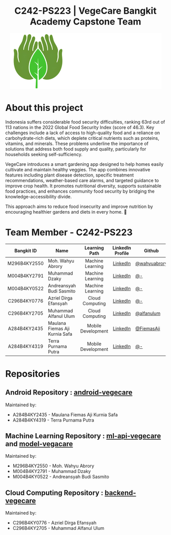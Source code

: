 <div align="center">
  <h1>C242-PS223 | VegeCare Bangkit Academy Capstone Team</h1>
  <img src="https://github.com/Bangkit-Capstone-2024-C242-PS223/.github/blob/ece1f999c7f1c36f0982bb255347d2692b634736/assets/logo.png" alt="Logo VegeCare">
</div>

# About this project
Indonesia suffers considerable food security difficulties, ranking 63rd out of 113 nations in the 2022 Global Food Security Index (score of 46.3). Key challenges include a lack of access to high-quality food and a reliance on carbohydrate-rich diets, which deplete critical nutrients such as proteins, vitamins, and minerals. These problems underline the importance of solutions that address both food supply and quality, particularly for households seeking self-sufficiency.

VegeCare introduces a smart gardening app designed to help homes easily cultivate and maintain healthy veggies. The app combines innovative features including plant disease detection, specific treatment recommendations, weather-based care alarms, and targeted guidance to improve crop health. It promotes nutritional diversity, supports sustainable food practices, and enhances community food security by bridging the knowledge-accessibility divide.

This approach aims to reduce food insecurity and improve nutrition by encouraging healthier gardens and diets in every home. 🌱

# Team Member - C242-PS223
<div align="center">
  
| Bangkit ID       |           Name            |   Learning Path    | LinkedIn Profile | Github | Status |
|:----------------:|---------------------------|:------------------:|:-----------------------------------------:|-------------------------------------------------------------------|:---------------------------------|
| M296B4KY2550     | Moh. Wahyu Abrory               | Machine Learning   | [LinkedIn](https://www.linkedin.com/in/wahyuabrory/) | [@wahyuabrory](https://github.com/wahyuabrory) | Active |
| M004B4KY2791     | Muhammad Dzaky                  | Machine Learning   | [LinkedIn](https://www.linkedin.com/in/) | [@-](https://github.com/) | Active |
| M004B4KY0522     | Andreansyah Budi Sasmito        | Machine Learning   | [LinkedIn](https://www.linkedin.com/in//) | [@-](https://github.com/) | Active |
| C296B4KY0776     | Azriel Dirga Efansyah           | Cloud Computing    | [LinkedIn](https://www.linkedin.com/in/azriel-dirga-efansyah-288a12297/) | [@-](https://github.com/) | Active |
| C296B4KY2705     | Muhammad Alfanul Ulum           | Cloud Computing    | [LinkedIn](https://id.linkedin.com/in/alfan-ulum-4b30b0275) | [@alfanulum](https://github.com/alfanulum) | Active |
| A284B4KY2435     | Maulana Fiemas Aji Kurnia Safa  | Mobile Development | [LinkedIn](https://www.linkedin.com/in/) | [@FiemasAji](https://github.com/FiemasAji) | Active |
| A284B4KY4319     | Terra Purnama Putra             | Mobile Development | [LinkedIn](https://www.linkedin.com/in/) | [@-](https://github.com/) | Active |

</div>

# Repositories
## Android Repository : [android-vegecare](https://github.com/Bangkit-Capstone-2024-C242-PS223/android-vegecare)
Maintained by:
   - A284B4KY2435 - Maulana Fiemas Aji Kurnia Safa
   - A284B4KY4319 - Terra Purnama Putra
## Machine Learning Repository : [ml-api-vegecare](https://github.com/Bangkit-Capstone-2024-C242-PS223/ml-api-vegecare) and [model-vegacare](https://github.com/Bangkit-Capstone-2024-C242-PS223/model-vegecare)
Maintained by:
   - M296B4KY2550 - Moh. Wahyu Abrory
   - M004B4KY2791 - Muhammad Dzaky
   - M004B4KY0522 - Andreansyah Budi Sasmito
## Cloud Computing Repository : [backend-vegecare](https://github.com/Bangkit-Capstone-2024-C242-PS223/backend-vegecare)
Maintained by:
   - C296B4KY0776 - Azriel Dirga Efansyah
   - C296B4KY2705 - Muhammad Alfanul Ulum
